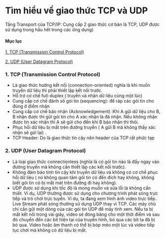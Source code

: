  # Tìm hiểu về giao thức TCP và UDP
Tầng Transport của TCP/IP: Cung cấp 2 giao thức cơ bản là TCP, UDP được sử dụng
trong hầu hết trong các ứng dụng)
#### Mục lục
[1. TCP (Transmission Control Protocol)](#TCP)

[2. UDP (User Datagram Protocol)](#UDP)

### <a name="TCP"> 1. TCP (Transmission Control Protocol) </a>
- Là giao thức hướng kết nối (connection-oriented) nghĩa là khi muốn truyền dữ liệu
thì phải thiết lập kết nối trước.
- Hỗ trợ cơ chế full-duplex ( truyền và nhận dữ liệu cùng một lúc)
- Cung cấp cơ chế đánh số gói tin (sequencing): để ráp các gói tin cho đúng ở điểm
nhận
- Cung cấp cơ chế báo nhận (Acknowledgement) :Khi A gửi dữ liệu cho B, B nhận
được thì gửi gói tin cho A xác nhận là đã nhận. Nếu không nhận được tin xác nhận
thì A sẽ gửi cho đến khi B báo nhận thì thôi.
- Phục hồi dữ liệu bị mất trên đường truyền ( A gửi B mà không thấy xác nhận sẽ gửi
lại) .
- TCP Header: Do là giao thức tin cậy nên header của TCP rất phức tạp

### <a name="UDP"> 2. UDP (User Datagram Protocol) </a>
- Là loại giao thức connectionless (nghĩa là có gói tin nào là đẩy ngay vào đường
truyền mà không cần thiết lập các kết nối trước).
- Không đảm bảo tính tin cậy khi truyền dữ liệu và không có cơ chế phục hồi dữ liệu (
nó không quan tâm gói tin có đến đích hay không, không biết gói tin có bị mất mát
trên đường đi hay không).
- UDP được sử dụng khi tốc độ là mong muốn và sửa lỗi là không cần thiết. Ví dụ, UDP
thường được sử dụng cho chương trình phát sóng trực tiếp và trò chơi trực tuyến.
Ví dụ, ta đang xem hình ảnh video trực tiếp. Live Stream phát sóng thường
sử dụng UDP thay vì TCP. Các máy chủ chỉ cần gửi một dòng của các gói tin UDP để
máy tính xem. Nếu ta bị mất kết nối trong vài giây, video sẽ đóng băng cho một
thời điểm và sau đó chuyển đến các bit hiện tại của truyền hình, bỏ qua các bit ta
đã bị bỏ qua. Video hoặc âm thanh có thể bị bóp méo một lúc và video tiếp tục chơi
mà không có dữ liệu bị mất.
